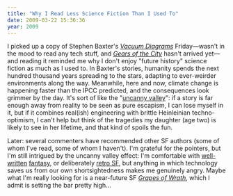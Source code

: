 ```yaml
---
title: "Why I Read Less Science Fiction Than I Used To"
date: 2009-03-22 15:36:36
year: 2009
---
```

I picked up a copy of Stephen Baxter's <a href="http://www.amazon.com/Vacuum-Diagrams-Stephen-Baxter/dp/0061059048"><em>Vacuum Diagrams</em></a> Friday—wasn't in the mood to read any tech stuff, and <a href="http://www.amazon.com/Gears-City-Felix-Gilman/dp/0553806777"><em>Gears of the City</em></a> hasn't arrived yet—and reading it reminded me why I don't enjoy "future history" science fiction as much as I used to. In Baxter's stories, humanity spends the next hundred thousand years spreading to the stars, adapting to ever-weirder environments along the way. Meanwhile, here and now, climate change is happening faster than the IPCC predicted, and the consequences look grimmer by the day. It's sort of like the "<a href="http://en.wikipedia.org/wiki/Uncanny_Valley">uncanny valley</a>": if a story is far enough away from reality to be seen as pure escapism, I can lose myself in it, but if it combines real(ish) engineering with brittle Heinleinian techno-optimism, I can't help but think of the tragedies my daughter (age two) is likely to see in her lifetime, and that kind of spoils the fun.

Later: several commenters have recommended other SF authors (some of whom I've read, some of whom I haven't). I'm grateful for the pointers, but I'm still intrigued by the uncanny valley effect: I'm comfortable with <a href="http://www.amazon.com/Etched-City-K-J-Bishop/dp/0553382918">well-written</a> <a href="http://www.amazon.com/Thunderer-Felix-Gilman/dp/055359110X">fantasy</a>, or deliberately <a href="http://www.amazon.com/Courts-Crimson-Kings-S-M-Stirling/dp/0765353776">retro SF</a>, but anything in which technology saves us from our own shortsightedness makes me genuinely angry.  Maybe what I'm really looking for is a near-future SF <a href="http://www.amazon.com/Grapes-Wrath-20th-Century-Classics/dp/0140186409"><em>Grapes of Wrath</em></a>, which I admit is setting the bar pretty high…
